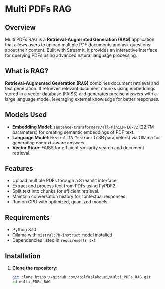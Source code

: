 # Multi PDFs RAG

## Overview
Multi PDFs RAG is a **Retrieval-Augmented Generation (RAG)** application that allows users to upload multiple PDF documents and ask questions about their content. Built with Streamlit, it provides an interactive interface for querying PDFs using advanced natural language processing.

## What is RAG?
**Retrieval-Augmented Generation (RAG)** combines document retrieval and text generation. It retrieves relevant document chunks using embeddings stored in a vector database (FAISS) and generates precise answers with a large language model, leveraging external knowledge for better responses.

## Models Used
- **Embedding Model**: `sentence-transformers/all-MiniLM-L6-v2` (22.7M parameters) for creating semantic embeddings of PDF text.
- **Language Model**: `Mistral-7B-Instruct` (7.3B parameters) via Ollama for generating context-aware answers.
- **Vector Store**: FAISS for efficient similarity search and document retrieval.

## Features
- Upload multiple PDFs through a Streamlit interface.
- Extract and process text from PDFs using PyPDF2.
- Split text into chunks for efficient retrieval.
- Maintain conversation history for contextual responses.
- Run on CPU with optimized, quantized models.

## Requirements
- Python 3.10
- Ollama with `mistral:7b-instruct` model installed
- Dependencies listed in `requirements.txt`

## Installation
1. **Clone the repository**:
   ```bash
   git clone https://github.com/abolfazlabouei/multi_PDFs_RAG.git
   cd multi_PDFs_RAG